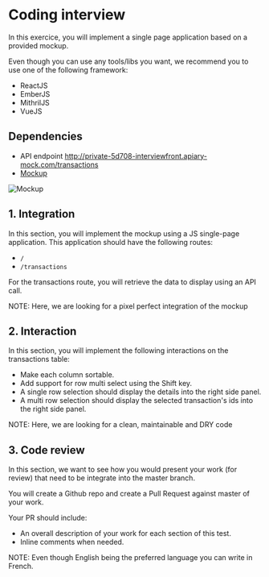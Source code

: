 # Coding interview

In this exercice, you will implement a single page application based on a provided mockup.

Even though you can use any tools/libs you want, we recommend you to use one of the following framework:

* ReactJS
* EmberJS
* MithrilJS
* VueJS

## Dependencies
* API endpoint http://private-5d708-interviewfront.apiary-mock.com/transactions
* [Mockup](https://gist.githubusercontent.com/GabKlein/45e886536ccee6e9f678418aca37a77d/raw/67654000b2e76e7fb4c89b28e191f27e1de84bda/mockup.png)

![Mockup](https://gist.githubusercontent.com/GabKlein/45e886536ccee6e9f678418aca37a77d/raw/67654000b2e76e7fb4c89b28e191f27e1de84bda/mockup.png)

## 1. Integration
In this section, you will implement the mockup using a JS single-page application.
This application should have the following routes:

* `/`
* `/transactions`

For the transactions route, you will retrieve the data to display using an API call.

NOTE: Here, we are looking for a pixel perfect integration of the mockup

## 2. Interaction

In this section, you will implement the following interactions on the transactions table:

* Make each column sortable.
* Add support for row multi select using the Shift key.
* A single row selection should display the details into the right side panel.
* A multi row selection should display the selected transaction's ids into the right side panel.

NOTE: Here, we are looking for a clean, maintainable and DRY code

## 3. Code review
In this section, we want to see how you would present your work (for review) that need to be integrate into the master branch.

You will create a Github repo and create a Pull Request against master of your work.

Your PR should include:
* An overall description of your work for each section of this test.
* Inline comments when needed.

NOTE: Even though English being the preferred language you can write in French.